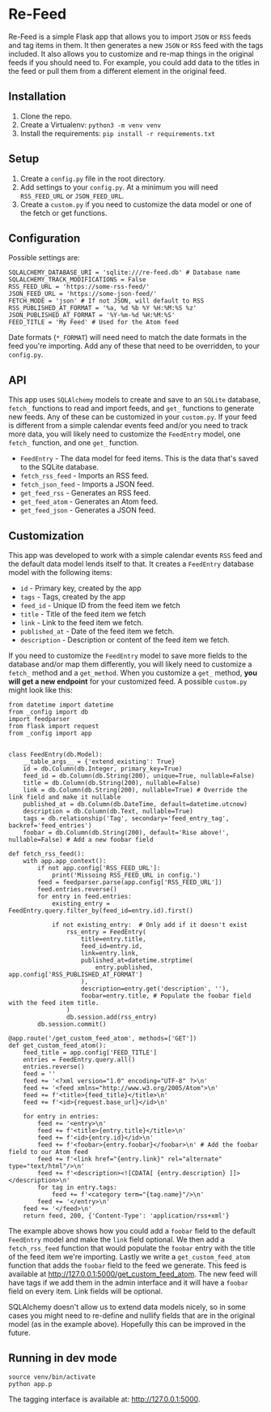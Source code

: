 # Re-Feed
Re-Feed is a simple Flask app that allows you to import `JSON` or `RSS` feeds and tag items in them. It then generates a new `JSON` or `RSS` feed with the tags included. It also allows you to customize and re-map things in the original feeds if you should need to. For example, you could add data to the titles in the feed or pull them from a different element in the original feed.

## Installation
1. Clone the repo.
2. Create a Virtualenv: `python3 -m venv venv`
3. Install the requirements: `pip install -r requirements.txt`

## Setup
1. Create a `config.py` file in the root directory.
2. Add settings to your `config.py`. At a minimum you will need `RSS_FEED_URL` or `JSON_FEED_URL`.
3. Create a `custom.py` if you need to customize the data model or one of the fetch or get functions.

## Configuration
Possible settings are:
```
SQLALCHEMY_DATABASE_URI = 'sqlite:///re-feed.db' # Database name
SQLALCHEMY_TRACK_MODIFICATIONS = False
RSS_FEED_URL = 'https://some-rss-feed/'
JSON_FEED_URL = 'https://some-json-feed/'
FETCH_MODE = 'json' # If not JSON, will default to RSS
RSS_PUBLISHED_AT_FORMAT = '%a, %d %b %Y %H:%M:%S %z'
JSON_PUBLISHED_AT_FORMAT = '%Y-%m-%d %H:%M:%S'
FEED_TITLE = 'My Feed' # Used for the Atom feed
```
Date formats (`*_FORMAT`) will need need to match the date formats in the feed you're importing. Add any of these that need to be overridden, to your `config.py`.

## API
This app uses `SQLAlchemy` models to create and save to an `SQLite` database, `fetch_` functions to read and import feeds, and `get_` functions to generate new feeds. Any of these can be customized in your `custom.py`. If your feed is different from a simple calendar events feed and/or you need to track more data, you will likely need to customize the `FeedEntry` model, one `fetch_` function, and one `get_` function.

- `FeedEntry` - The data model for feed items. This is the data that's saved to the SQLite database.
- `fetch_rss_feed` - Imports an RSS feed.
- `fetch_json_feed` - Imports a JSON feed.
- `get_feed_rss` - Generates an RSS feed.
- `get_feed_atom` - Generates an Atom feed.
- `get_feed_json` - Generates a JSON feed.

## Customization
This app was developed to work with a simple calendar events `RSS` feed and the default data model lends itself to that. It creates a `FeedEntry` database model with the following items:
- `id` - Primary key, created by the app
- `tags` - Tags, created by the app
- `feed_id` - Unique ID from the feed item we fetch
- `title` - Title of the feed item we fetch 
- `link` - Link to the feed item we fetch.
- `published_at` - Date of the feed item we fetch.
- `description` - Description or content of the feed item we fetch.

If you need to customize the `FeedEntry` model to save more fields to the database and/or map them differently, you will likely need to customize a `fetch_` method and a `get_method`. When you customize a `get_` method, **you will get a new endpoint** for your customized feed. A possible `custom.py` might look like this:

```
from datetime import datetime
from _config import db
import feedparser
from flask import request
from _config import app


class FeedEntry(db.Model):
    __table_args__ = {'extend_existing': True}
    id = db.Column(db.Integer, primary_key=True)
    feed_id = db.Column(db.String(200), unique=True, nullable=False)
    title = db.Column(db.String(200), nullable=False)
    link = db.Column(db.String(200), nullable=True) # Override the link field and make it nullable
    published_at = db.Column(db.DateTime, default=datetime.utcnow)
    description = db.Column(db.Text, nullable=True)
    tags = db.relationship('Tag', secondary='feed_entry_tag', backref='feed_entries')
    foobar = db.Column(db.String(200), default='Rise above!', nullable=False) # Add a new foobar field
    
def fetch_rss_feed():
    with app.app_context():
        if not app.config['RSS_FEED_URL']:
            print('Missoing RSS_FEED_URL in config.')
        feed = feedparser.parse(app.config['RSS_FEED_URL'])
        feed.entries.reverse()
        for entry in feed.entries:
            existing_entry = FeedEntry.query.filter_by(feed_id=entry.id).first()

            if not existing_entry:  # Only add if it doesn't exist
                rss_entry = FeedEntry(
                    title=entry.title,
                    feed_id=entry.id,
                    link=entry.link,
                    published_at=datetime.strptime(
                        entry.published, app.config['RSS_PUBLISHED_AT_FORMAT']
                    ),
                    description=entry.get('description', ''),
                    foobar=entry.title, # Populate the foobar field with the feed item title.
                ) 
                db.session.add(rss_entry)
        db.session.commit()
        
@app.route('/get_custom_feed_atom', methods=['GET'])
def get_custom_feed_atom():
    feed_title = app.config['FEED_TITLE']
    entries = FeedEntry.query.all()
    entries.reverse()
    feed = ''
    feed += '<?xml version="1.0" encoding="UTF-8" ?>\n'
    feed += '<feed xmlns="http://www.w3.org/2005/Atom">\n'
    feed += f'<title>{feed_title}</title>\n'
    feed += f'<id>{request.base_url}</id>\n'

    for entry in entries:
        feed += '<entry>\n'
        feed += f'<title>{entry.title}</title>\n'
        feed += f'<id>{entry.id}</id>\n'
        feed += f'<foobar>{entry.foobar}</foobar>\n' # Add the foobar field to our Atom feed
        feed += f'<link href="{entry.link}" rel="alternate" type="text/html"/>\n'
        feed += f'<description><![CDATA[ {entry.description} ]]></description>\n'
        for tag in entry.tags:
            feed += f'<category term="{tag.name}"/>\n'
        feed += '</entry>\n'
    feed += '</feed>\n'
    return feed, 200, {'Content-Type': 'application/rss+xml'}
```

The example above shows how you could add a `foobar` field to the default `FeedEntry` model and make the `link` field optional. We then add a `fetch_rss_feed` function that would populate the `foobar` entry with the title of the feed item we're importing. Lastly we write a `get_custom_feed_atom` function that adds the `foobar` field to the feed we generate. This feed is available at http://127.0.0.1:5000/get_custom_feed_atom. The new feed will have tags if we add them in the admin interface and it will have a `foobar` field on every item. Link fields will be optional.

SQLAlchemy doesn't allow us to extend data models nicely, so in some cases you might need to re-define and nullify fields that are in the original model (as in the example above). Hopefully this can be improved in the future.

## Running in dev mode
```
source venv/bin/activate
python app.p
```
The tagging interface is available at: http://127.0.0.1:5000.
